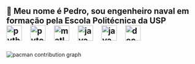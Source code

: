 <!--
**PedroOliveira2356/PedroOliveira2356** is a ✨ _special_ ✨ repository because its `README.md` (this file) appears on your GitHub profile.

Here are some ideas to get you started:

- 🔭 I’m currently working on ...
- 🌱 I’m currently learning ...
- 👯 I’m looking to collaborate on ...
- 🤔 I’m looking for help with ...
- 💬 Ask me about ...
- 📫 How to reach me: ...
- 😄 Pronouns: ...
- ⚡ Fun fact: ...
-->

<h2 align="left">👋 Meu nome é Pedro, sou engenheiro naval em formação pela Escola Politécnica da USP

<div align="left">
  <img src="https://cdn.jsdelivr.net/gh/devicons/devicon/icons/python/python-original.svg" height="40" alt="python logo"  />
  <img width="12" />
  <img src="https://cdn.jsdelivr.net/gh/devicons/devicon/icons/pytorch/pytorch-original.svg" height="40" alt="pytorch logo"  />
  <img width="12" />
  <img src="https://cdn.jsdelivr.net/gh/devicons/devicon/icons/matlab/matlab-original.svg" height="40" alt="matlab logo"  />
  <img width="12" />
  <img src="https://cdn.jsdelivr.net/gh/devicons/devicon/icons/java/java-original.svg" height="40" alt="java logo"  />
  <img width="12" />
  <img src="https://cdn.jsdelivr.net/gh/devicons/devicon/icons/javascript/javascript-original.svg" height="40" alt="javascript logo"  />
  <img width="12" />
  <img src="https://cdn.jsdelivr.net/gh/devicons/devicon/icons/docker/docker-original.svg" height="40" alt="docker logo"  />
</div>

###

<picture>
  <source media="(prefers-color-scheme: dark)" srcset="https://raw.githubusercontent.com/PedroOliveira2356/PedroOliveira2356/output/pacman-contribution-graph-dark.svg">
  <source media="(prefers-color-scheme: light)" srcset="https://raw.githubusercontent.com/PedroOliveira2356/PedroOliveira2356/output/pacman-contribution-graph.svg">
  <img alt="pacman contribution graph" src="https://raw.githubusercontent.com/PedroOliveira2356/PedroOliveira2356/output/pacman-contribution-graph.svg">
</picture>

###
